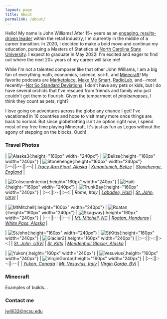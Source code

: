 ```yaml
---
layout: page
title: About
permalink: /about/
---
```


Hello!  My name is John Williams!  After 15+ years as an [engaging, results-driven leader](https://www.linkedin.com/in/johnwilliamsjcp/) within the retail industry, I'm currently in the middle of a career transition.  In 2020, I decided to make a bold move and continue my education, pursuing a Masters of Statistics at [North Carolina State University](https://www.ncsu.edu/).  I expect to graduate in May 2022!  I'm excited and eager to find out where the next 20+ years of my career will take me!

While I'm not a talented composer like that other John Williams, I am a big fan of everything math, economics, science, sci-fi, and [Minecraft](https://www.minecraft.net/)!  My favorite podcasts are [Marketplace](https://www.marketplace.org/shows/marketplace/), [Make Me Smart](https://www.marketplace.org/shows/make-me-smart-with-kai-and-molly/), [RadioLab](https://www.wnycstudios.org/podcasts/radiolab/projects/podcasts), and--most recently--[Not So Standard Deviations](https://nssdeviations.com/).  I don't have any pets or kids, but I do have several orchids that I've rescued from friends and family who just couldn't get them to flourish. Given the temperment of *phalaenopses*, I think they count as pets, right?

I love going on adventures across the globe any chance I get!  I've vacationed in 16 countries and hope to visit many more once things are back to normal.  But since globetrotting isn't an option right now, I spend most of my free time playing Minecraft.  It's just as fun as Legos without the agony of stepping on the blocks.  Ouch!


### Travel Photos

| ![Alaska3](images/Alaska3.jpg){:height="160px" width="240px"} | ![Belize](images/Belize.jpg){:height="160px" width="240px"} | ![Stonehenge](images/Stonehenge.jpg){:height="160px" width="240px"}  
|:--:||:--:||:--:|
| [*Tracy Arm Fjord, Alaska*](https://www.google.com/maps/place/Tracy+Arm/@57.8503894,-133.6521792,10z) | [*Xunantunich, Belize*](https://www.google.com/maps/place/Xunantunich+Mayan+Ruins/@17.0890901,-89.1427529,15z/) | [*Stonehenge, England*](https://www.google.com/maps/place/Stonehenge/@51.178905,-1.8327997,2773m) | 

| ![ColiseumInterior](images/ColiseumInterior.jpg){:height="160px" width="240px"} | ![Haiti](images/Haiti.jpg){:height="160px" width="240px"} | ![TrunkBay](images/TrunkBay.jpg){:height="160px" width="240px"} | 
|:--:||:--:||:--:|
| *Rome, Italy* | [*Labadee, Haiti*](https://www.google.com/maps/place/Labadee+Haïti/@19.7815959,-72.2469786,3210m) | [*St. John, USVI*](https://www.google.com/maps/place/Trunk+Bay/@18.3526056,-64.7696255,991m) |

| ![MtMitchell](images/MtMitchell.jpg){:height="160px" width="240px"} | ![Roatan](images/Roatan.jpg){:height="160px" width="240px"} | ![Skagway](images/Skagway.jpg){:height="160px" width="240px"} |
|:--:||:--:||:--:|
| [*Mt. Mitchell, NC*](https://www.google.com/maps/place/Mt+Mitchell/@35.7646309,-82.2678989,3589m) | [*Roatan, Honduras*](https://www.google.com/maps/place/Roatán/@16.3459564,-86.4390788,37032m) | [*White Pass, Alaska*](https://www.google.com/maps/place/White+Pass/@59.6209935,-135.0801651,17897m) |

| ![StJohn](images/StJohn.jpg){:height="160px" width="240px"} | ![StKitts](images/StKitts.jpg){:height="160px" width="240px"} | ![Glacier2](images/Glacier2.jpg){:height="160px" width="240px"} |
|:--:||:--:||:--:|
| [*St. John, USVI*](https://www.google.com/maps/place/Trunk+Bay/@18.3526056,-64.7696255,991m) | [*St. Kitts*](https://www.google.com/maps/place/Saint+Kitts/@17.3153726,-62.8828814,67570m) | [*Mendenhall Glacier, Alaska*](https://www.google.com/maps/place/Mendenhall+Glacier/@58.434765,-134.556738,4631m) |

| ![Yukon](images/Yukon.jpg){:height="160px" width="240px"} | ![Vesuvius](images/Vesuvius.jpg){:height="160px" width="240px"} | ![VirginGorda](images/VirginGorda.jpg){:height="160px" width="240px"} |
|:--:||:--:||:--:|
| [*Yukon, Canada*](https://www.google.com/maps/place/Yukon+Larger+than+Life+Sign/@59.999337,-134.6668446,1106m) | [*Mt. Vesuvius, Italy*](https://www.google.com/maps/place/Mount+Vesuvius/@40.8223812,14.4113962,6695m) | [*Virgin Gorda, BVI*](https://www.google.com/maps/place/The+Baths/@18.430002,-64.446344,2098m) |

### Minecraft

Examples of builds...

### Contact me

[jwilli32@ncsu.edu](mailto:jwilli32@ncsu.edu)
